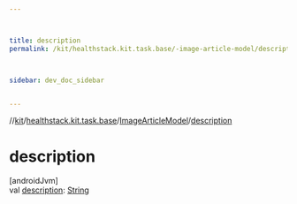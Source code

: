 ```yaml
---



title: description
permalink: /kit/healthstack.kit.task.base/-image-article-model/description.html



sidebar: dev_doc_sidebar


---
```




//[kit](/kit.html)/[healthstack.kit.task.base](../index.html)/[ImageArticleModel](index.html)/[description](description.html)



# description



[androidJvm]\
val [description](description.html): [String](https://kotlinlang.org/api/latest/jvm/stdlib/kotlin/-string/index.html)






